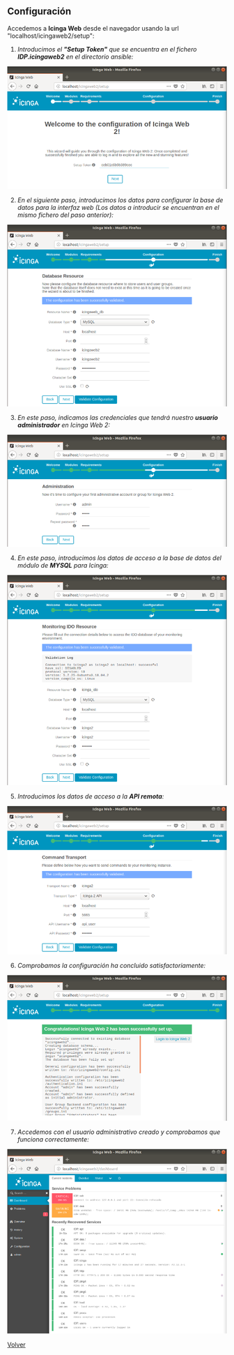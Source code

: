 ## Configuración

Accedemos a **Icinga Web** desde el navegador usando la url "localhost/icingaweb2/setup":

1. *Introducimos el **"Setup Token"** que se encuentra en el fichero **IDP.icingaweb2** en el directorio ansible:*

![](screenshots/1.png)

2. *En el siguiente paso, introducimos los datos para configurar la base de datos para la interfaz web (Los datos a introducir se encuentran en el mismo fichero del paso anterior):*

![](screenshots/2.png)

3. *En este paso, indicamos las credenciales que tendrá nuestro **usuario administrador** en Icinga Web 2:*

![](screenshots/3.png)

4. *En este paso, introducimos los datos de acceso a la base de datos del módulo de **MYSQL** para Icinga:*

![](screenshots/4.png)

5. *Introducimos los datos de acceso a la **API remota**:*

![](screenshots/5.png)

6. *Comprobamos la configuración ha concluido satisfactoriamente:*

![](screenshots/6.png)

7. *Accedemos con el usuario administrativo creado y comprobamos que funciona correctamente:*

![](screenshots/7.png)

[Volver](home.md)